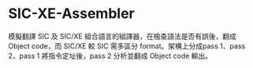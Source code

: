 # SIC-XE-Assembler
模擬翻譯 SIC 及 SIC/XE 組合語言的組譯器，在檢查語法是否有誤後，翻成 Object code，而 SIC/XE 較 SIC 需多區分 format。架構上分成pass 1、pass 2，pass 1 將指令定址後，pass 2 分析並翻成 Object code 輸出。
